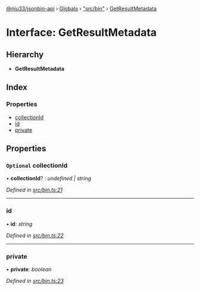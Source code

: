 [@nju33/jsonbin-api](../README.md) › [Globals](../globals.md) › ["src/bin"](../modules/_src_bin_.md) › [GetResultMetadata](_src_bin_.getresultmetadata.md)

# Interface: GetResultMetadata

## Hierarchy

* **GetResultMetadata**

## Index

### Properties

* [collectionId](_src_bin_.getresultmetadata.md#optional-collectionid)
* [id](_src_bin_.getresultmetadata.md#id)
* [private](_src_bin_.getresultmetadata.md#private)

## Properties

### `Optional` collectionId

• **collectionId**? : *undefined | string*

*Defined in [src/bin.ts:21](https://github.com/nju33/jsonbin-api/blob/e00ecf8/src/bin.ts#L21)*

___

###  id

• **id**: *string*

*Defined in [src/bin.ts:22](https://github.com/nju33/jsonbin-api/blob/e00ecf8/src/bin.ts#L22)*

___

###  private

• **private**: *boolean*

*Defined in [src/bin.ts:23](https://github.com/nju33/jsonbin-api/blob/e00ecf8/src/bin.ts#L23)*
